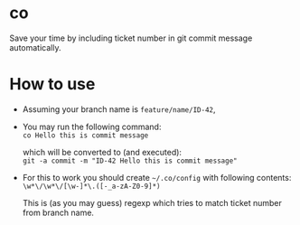 # co

Save your time by including ticket number in git commit message automatically.

# How to use

- Assuming your branch name is `feature/name/ID-42`,

- You may run the following command:  
`co Hello this is commit message` 
  
  which will be converted to (and executed):  
`git -a commit -m "ID-42 Hello this is commit message"`
  
- For this to work you should create `~/.co/config` with following contents:  
  `\w*\/\w*\/[\w-]*\.([-_a-zA-Z0-9]*)`  
  
  This is (as you may guess) regexp which tries to match ticket number from branch name.
